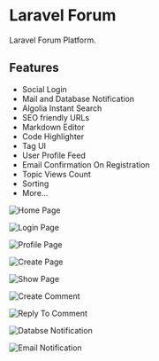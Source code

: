 # Laravel Forum
Laravel Forum Platform.

## Features
- Social Login
- Mail and Database Notification
- Algolia Instant Search
- SEO friendly URLs
- Markdown Editor
- Code Highlighter
- Tag UI
- User Profile Feed
- Email Confirmation On Registration
- Topic Views Count
- Sorting
- More...

![Home Page](https://imagebin.ca/41lLa5YB4jqk/home.png "Home Page")

![Login Page](https://imagebin.ca/41l5liwQ2Nqv/login.png "Login Page")

![Profile Page](https://imagebin.ca/41l8BHC0oKjP/profile.png "Profile Page")

![Create Page](https://imagebin.ca/41lIkvyxW9tX/create.png "Create Page")

![Show Page](https://imagebin.ca/41lJm0CWZNsm/show.png "Show Page")

![Create Comment](https://imagebin.ca/41lK7EVp7ZI9/comment.png "Create Comment")

![Reply To Comment](https://imagebin.ca/41lKXSXmVlaj/reply.png "Reply To Comment")

![Databse Notification](https://imagebin.ca/41lNbud8sUTU/notification1.png "Databse Notification")

![Email Notification](https://imagebin.ca/41lO5GElI7Fk/notification.png "Email Notification")

